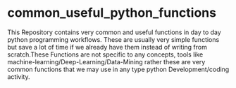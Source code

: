 # common_useful_python_functions
This Repository contains very common and useful functions in day to day python programming workflows. These are usually very simple functions but save a lot of time if we already have them instead of writing from scratch.These Functions are not specific to any concepts, tools like machine-learning/Deep-Learning/Data-Mining rather these are very common functions that we may use in any type python Development/coding activity.

